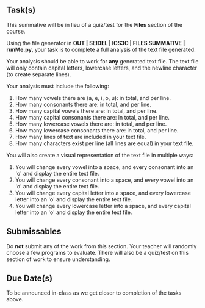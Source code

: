 Task(s)
-------
This summative will be in lieu of a quiz/test for the **Files** section of the course.

Using the file generator in **OUT | SEIDEL | ICS3C | FILES SUMMATIVE | runMe.py**, your task is to complete a full analysis of the text file generated.

Your analysis should be able to work for **any** generated text file.  The text file will only contain capital letters, lowercase letters, and the newline character (to create separate lines).

Your analysis must include the following:

1. How many vowels there are (a, e, i, o, u): in total, and per line.
2. How many consonants there are: in total, and per line.
3. How many capital vowels there are: in total, and per line.
4. How many capital consonants there are: in total, and per line.
5. How many lowercase vowels there are: in total, and per line.
6. How many lowercase consonants there are: in total, and per line.
7. How many lines of text are included in your text file.
8. How many characters exist per line (all lines are equal) in your text file.

You will also create a visual representation of the text file in multiple ways:

1. You will change every vowel into a space, and every consonant into an 'o' and display the entire text file.
2. You will change every consonant into a space, and every vowel into an 'o' and display the entire text file.
3. You will change every capital letter into a space, and every lowercase letter into an 'o' and display the entire text file.
4. You will change every lowercase letter into a space, and every capital letter into an 'o' and display the entire text file.  

Submissables
------------
Do **not** submit any of the work from this section.  Your teacher will randomly choose a few programs to evaluate.  There will also be a quiz/test on this section of work to ensure understanding.

Due Date(s)
----------
To be announced in-class as we get closer to completion of the tasks above.
